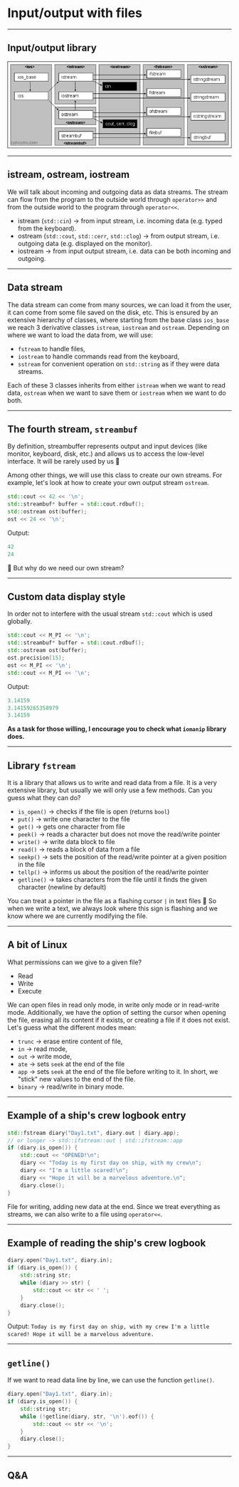 <!-- .slide: data-background="#111111" -->

# Input/output with files

___

## Input/output library

<img src="img/iostream.gif">

___

## istream, ostream, iostream

We will talk about incoming and outgoing data as data streams. The stream can flow from the program to the outside world through `operator>>` and from the outside world to the program through `operator<<`.

* <!-- .element: class="fragment fade-in" --> istream (<code>std::cin</code>) -> from input stream, i.e. incoming data (e.g. typed from the keyboard).
* <!-- .element: class="fragment fade-in" --> ostream (<code>std::cout</code>, <code>std::cerr</code>, <code>std::clog</code>) -> from output stream, i.e. outgoing data (e.g. displayed on the monitor).
* <!-- .element: class="fragment fade-in" --> iostream -> from input output stream, i.e. data can be both incoming and outgoing.

___

## Data stream

The data stream can come from many sources, we can load it from the user, it can come from some file saved on the disk, etc. This is ensured by an extensive hierarchy of classes, where starting from the base class `ios_base` we reach 3 derivative classes `istream`, `iostream` and `ostream`. Depending on where we want to load the data from, we will use:

* <!-- .element: class="fragment fade-in" --> <code>fstream</code> to handle files,
* <!-- .element: class="fragment fade-in" --> <code>iostream</code> to handle commands read from the keyboard,
* <!-- .element: class="fragment fade-in" --> <code>sstream</code> for convenient operation on <code>std::string</code> as if they were data streams.

Each of these 3 classes inherits from either <code>istream</code> when we want to read data, <code>ostream</code> when we want to save them or <code>iostream</code> when we want to do both.
<!-- .element: class="fragment fade-in" -->

___

## The fourth stream, `streambuf`
<!-- Nie mogłem znaleźć angielskiego odpowiednika od czwartego jeźdzca, jak taki jest to proszę poprawić :) -->

By definition, streambuffer represents output and input devices (like monitor, keyboard, disk, etc.) and allows us to access the low-level interface. It will be rarely used by us 🙂

Among other things, we will use this class to create our own streams. For example, let's look at how to create your own output stream `ostream`.
<!-- .element: class="fragment fade-in" -->

```C++
std::cout << 42 << '\n';
std::streambuf* buffer = std::cout.rdbuf();
std::ostream ost(buffer);
ost << 24 << '\n';
```
<!-- .element: class="fragment fade-in" -->

Output:
<!-- .element: class="fragment fade-in" -->

```C++
42
24
```
<!-- .element: class="fragment fade-in" -->

🤔 But why do we need our own stream?
<!-- .element: class="fragment fade-in" -->

___

## Custom data display style

In order not to interfere with the usual stream `std::cout` which is used globally.

```C++
std::cout << M_PI << '\n';
std::streambuf* buffer = std::cout.rdbuf();
std::ostream ost(buffer);
ost.precision(15);
ost << M_PI << '\n';
std::cout << M_PI << '\n';
```
<!-- .element: class="fragment fade-in" -->

Output:
<!-- .element: class="fragment fade-in" -->

```C++
3.14159
3.14159265358979
3.14159
```
<!-- .element: class="fragment fade-in" -->

**As a task for those willing, I encourage you to check what `iomanip` library does.**
<!-- .element: class="fragment fade-in" -->

___

<!-- .slide: style="font-size: 0.9em" -->

## Library `fstream`

It is a library that allows us to write and read data from a file. It is a very extensive library, but usually we will only use a few methods. Can you guess what they can do?

* <!-- .element: class="fragment fade-in" --> <code>is_open()</code><span class="fragment fade-in"> -> checks if the file is open (returns <code>bool</code>)</span>
* <!-- .element: class="fragment fade-in" --> <code>put()</code><span class="fragment fade-in"> -> write one character to the file</span>
* <!-- .element: class="fragment fade-in" --> <code>get()</code><span class="fragment fade-in"> -> gets one character from file</span>
* <!-- .element: class="fragment fade-in" --> <code>peek()</code><span class="fragment fade-in"> -> reads a character but does not move the read/write pointer</span>
* <!-- .element: class="fragment fade-in" --> <code>write()</code><span class="fragment fade-in"> -> write data block to file</span>
* <!-- .element: class="fragment fade-in" --> <code>read()</code><span class="fragment fade-in"> -> reads a block of data from a file</span>
* <!-- .element: class="fragment fade-in" --> <code>seekp()</code><span class="fragment fade-in"> -> sets the position of the read/write pointer at a given position in the file</span>
* <!-- .element: class="fragment fade-in" --> <code>tellp()</code><span class="fragment fade-in"> -> informs us about the position of the read/write pointer</span>
* <!-- .element: class="fragment fade-in" --> <code>getline()</code><span class="fragment fade-in"> -> takes characters from the file until it finds the given character (newline by default)</span>

You can treat a pointer in the file as a flashing cursor `|` in text files 🙂 So when we write a text, we always look where this sign is flashing and we know where we are currently modifying the file.
<!-- .element: class="fragment fade-in" -->

___
<!-- .slide: style="font-size: 0.9em" -->

## A bit of Linux

What permissions can we give to a given file?

* <!-- .element: class="fragment fade-in" --> Read
* <!-- .element: class="fragment fade-in" --> Write
* <!-- .element: class="fragment fade-in" --> Execute

We can open files in read only mode, in write only mode or in read-write mode. Additionally, we have the option of setting the cursor when opening the file, erasing all its content if it exists, or creating a file if it does not exist. Let's guess what the different modes mean:
<!-- .element: class="fragment fade-in" -->

* <!-- .element: class="fragment fade-in" --> <code>trunc</code> <span class="fragment fade-in"> -> erase entire content of file,</span>
* <!-- .element: class="fragment fade-in" --> <code>in</code> <span class="fragment fade-in"> -> read mode,</span>
* <!-- .element: class="fragment fade-in" --> <code>out</code> <span class="fragment fade-in"> -> write mode,</span>
* <!-- .element: class="fragment fade-in" --> <code>ate</code> <span class="fragment fade-in"> -> sets <code>seek</code> at the end of the file</span>
* <!-- .element: class="fragment fade-in" --> <code>app</code> <span class="fragment fade-in"> -> sets <code>seek</code> at the end of the file before writing to it. In short, we "stick" new values ​​to the end of the file.</span>
* <!-- .element: class="fragment fade-in" --> <code>binary</code> <span class="fragment fade-in"> -> read/write in binary mode.</span>

___

## Example of a ship's crew logbook entry

```C++
std::fstream diary("Day1.txt", diary.out | diary.app);
// or longer -> std::ifstream::out | std::ifstream::app
if (diary.is_open()) {
    std::cout << "OPENED!\n";
    diary << "Today is my first day on ship, with my crew\n";
    diary << "I'm a little scared!\n";
    diary << "Hope it will be a marvelous adventure.\n";
    diary.close();
}
```
<!-- .element: class="fragment fade-in" -->

File for writing, adding new data at the end.
Since we treat everything as streams, we can also write to a file using `operator<<`.
<!-- .element: class="fragment fade-in" -->

___

## Example of reading the ship's crew logbook

```C++
diary.open("Day1.txt", diary.in);
if (diary.is_open()) {
    std::string str;
    while (diary >> str) {
        std::cout << str << ' ';
    }
    diary.close();
}
```
<!-- .element: class="fragment fade-in" -->

Output: `Today is my first day on ship, with my crew I'm a little scared! Hope it will be a marvelous adventure.`
<!-- .element: class="fragment fade-in" -->

___

## `getline()`

If we want to read data line by line, we can use the function `getline()`.

```C++
diary.open("Day1.txt", diary.in);
if (diary.is_open()) {
    std::string str;
    while (!getline(diary, str, '\n').eof()) {
        std::cout << str << '\n';
    }
    diary.close();
}
```
<!-- .element: class="fragment fade-in" -->

___

## Q&A
